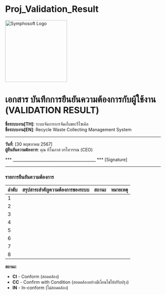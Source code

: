 # Proj_Validation_Result  
<img src="https://www.symphosoft.com/logo/symphosoftLogo.png" alt="Symphosoft Logo" width="200"/>

# เอกสาร บันทึกการยืนยันความต้องการกับผู้ใช้งาน (VALIDATION RESULT)

  
**ชื่อระบบงาน[TH]**: ระบบจัดการการจัดเก็บขยะรีไซเคิล  
**ชื่อระบบงาน[EN]**: Recycle Waste Collecting Management System  
    
---
 
**วันที่**: [30 พฤษภาคม 2567]  
**ผู้ยืนยันความต้องการ**:  คุณ ทิโนภาส อรไทวรรณ (CEO)  
  
  
*** __________________________________________ ***  [Signature]

---

### รายการยืนยันความต้องการ

| ลำดับ | สรุปสาระสำคัญความต้องการของระบบ | สถานะ | หมายเหตุ |
|-------|----------------------------------|--------|----------|
| 1     |                                  |        |          |
| 2     |                                  |        |          |
| 3     |                                  |        |          |
| 4     |                                  |        |          |
| 5     |                                  |        |          |
| 6     |                                  |        |          |
| 7     |                                  |        |          |
| 8     |                                  |        |          |

**สถานะ**:  
- **CI** - Conform (สอดคล้อง)  
- **CC** - Confirm with Condition (สอดคล้องอย่างมีเงื่อนไขให้ปรับปรุง)  
- **IN** - In-conform (ไม่สอดคล้อง)  
